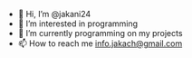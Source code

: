 - 👋 Hi, I’m @jakani24
- 👀 I’m interested in programming 
- 🌱 I’m currently programming on my projects
- 📫 How to reach me info.jakach@gmail.com


